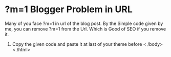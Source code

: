# ?m=1 Blogger Problem in URL
Many of you face ?m=1 in url of the blog post. By the Simple code given by me, you can remove ?m=1 from the Url. Which is Good of SEO if you remove it.

1) Copy the given code and paste it at last of your theme before  < /body> < /html>
